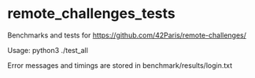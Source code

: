 # remote_challenges_tests
Benchmarks and tests for https://github.com/42Paris/remote-challenges/

Usage: python3 ./test_all

Error messages and timings are stored in benchmark/results/login.txt

